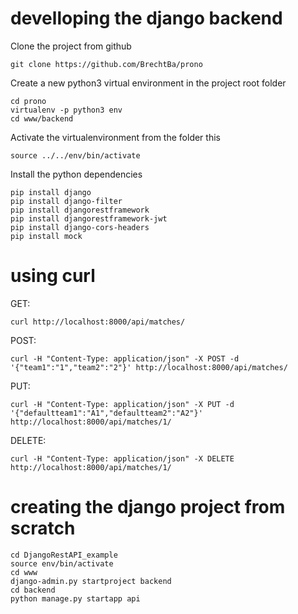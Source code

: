 # develloping the django backend

Clone the project from github
```
git clone https://github.com/BrechtBa/prono
```

Create a new python3 virtual environment in the project root folder
```
cd prono
virtualenv -p python3 env
cd www/backend
```

Activate the virtualenvironment from the folder this
```
source ../../env/bin/activate
```

Install the python dependencies
```
pip install django
pip install django-filter
pip install djangorestframework
pip install djangorestframework-jwt
pip install django-cors-headers
pip install mock
```


# using curl
GET:
```
curl http://localhost:8000/api/matches/
```
POST:
```
curl -H "Content-Type: application/json" -X POST -d '{"team1":"1","team2":"2"}' http://localhost:8000/api/matches/
```
PUT:
```
curl -H "Content-Type: application/json" -X PUT -d '{"defaultteam1":"A1","defaultteam2":"A2"}' http://localhost:8000/api/matches/1/
```
DELETE:
```
curl -H "Content-Type: application/json" -X DELETE http://localhost:8000/api/matches/1/
```


# creating the django project from scratch
```
cd DjangoRestAPI_example
source env/bin/activate
cd www
django-admin.py startproject backend
cd backend
python manage.py startapp api
```




